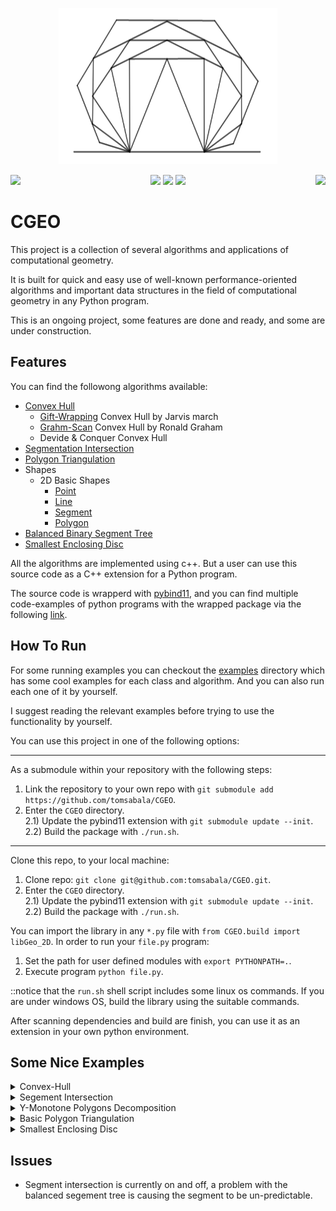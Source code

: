 <p align="center">
<img src=examples/PlotImages/Logo.png width=350 height=250/>
<p/>
<p align="center">
<img src="https://img.shields.io/badge/License-GNU%203.0-green.svg" align="left">
   <img src="https://img.shields.io/badge/-c++-black?logo=c%2B%2B&style=social">
   <img src="https://img.shields.io/static/v1?label=Computational&message=Geometry&color=green">
   <img src="https://img.shields.io/static/v1?label=Made%20With&message=Python&color=blue">
   <img src="https://img.shields.io/badge/Maintained%3F-yes-green.svg" align="right">
<p/>

# CGEO

<p>This project is a collection of several algorithms and applications of computational geometry.

It is built for quick and easy use of well-known performance-oriented algorithms and important data structures in the field of computational geometry in any Python program.

This is an ongoing project, some features are done and ready, and some are under construction.</p>


## Features
<p>You can find the followong algorithms available:

* [Convex Hull](https://github.com/tomsabala/CGEO/blob/main/2D/Algorithms_2D/ConvexHull2D.cpp)
    * [Gift-Wrapping](https://en.wikipedia.org/wiki/Gift_wrapping_algorithm) Convex Hull by Jarvis march
    * [Grahm-Scan](https://en.wikipedia.org/wiki/Graham_scan) Convex Hull by Ronald Graham
    * Devide & Conquer Convex Hull
* [Segmentation Intersection](https://github.com/tomsabala/CGEO/blob/main/2D/Algorithms_2D/SegmentIntersection2D.cpp)
* [Polygon Triangulation](https://github.com/tomsabala/CGEO/blob/main/2D/Algorithms_2D/Triangulation2D.cpp)
* Shapes
    * 2D Basic Shapes
        * [Point](https://github.com/tomsabala/CGEO/blob/main/2D/Shapes_2D/Point2d.cpp)
        * [Line](https://github.com/tomsabala/CGEO/blob/main/2D/Shapes_2D/Line2d.cpp)
        * [Segment](https://github.com/tomsabala/CGEO/blob/main/2D/Shapes_2D/Segment2d.cpp)
        * [Polygon](https://github.com/tomsabala/CGEO/blob/main/2D/Shapes_2D/Polygon.cpp)
* [Balanced Binary Segment Tree](https://github.com/tomsabala/CGEO/blob/main/DataStructures/BBST.cpp)
* [Smallest Enclosing Disc](https://github.com/tomsabala/CGEO/blob/main/2D/Algorithms_2D/SmallestEnclosingDisk.cpp)<p/>

All the algorithms are implemented using c++. 
But a user can use this source code as a C++ extension for a Python program.

The source code is wrapperd with [pybind11](https://pybind11.readthedocs.io/en/stable/), 
and you can find multiple code-examples of python programs with the wrapped package via the following [link](https://github.com/tomsabala/CGEO/tree/main/examples/py_test).


## How To Run
For some running examples you can checkout the [examples](CGEO/examples) directory which has some cool examples for each class and algorithm. And you can also run each one of it by yourself.

I suggest reading the relevant examples before trying to use the functionality by yourself.

You can use this project in one of the following options: <br />

----- 

As a submodule within your repository with the following steps:
1) Link the repository to your own repo with `git submodule add https://github.com/tomsabala/CGEO`.
2) Enter the `CGEO` directory.<br />
<t/>2.1) Update the pybind11 extension with `git submodule update --init`. <br/>
<t/>2.2) Build the package with `./run.sh`. <br />

-----

Clone this repo, to your local machine:
1) Clone repo: `git clone git@github.com:tomsabala/CGEO.git`.
2) Enter the `CGEO` directory.<br />
<t/>2.1) Update the pybind11 extension with `git submodule update --init`. <br />
<t/>2.2) Build the package with `./run.sh`.


You can import the library in any `*.py` file with `from CGEO.build import libGeo_2D`.
In order to run your `file.py` program: 
1) Set the path for user defined modules with `export PYTHONPATH=.`.
2) Execute program `python file.py`.

::notice that the `run.sh` shell script includes some linux os commands. If you are under windows OS, build the library using the suitable commands.

After scanning dependencies and build are finish, you can use it as an extension in your own python environment.


## Some Nice Examples
<details>
      <summary>Convex-Hull</summary>
      <p><img src=examples/PlotImages/convex_hull.png width=250 height=250/> <img src=examples/PlotImages/Convex_Hull002.png width=250 height=250 /></p>
   
   * The pink layer is the initial polygon form, and the green layer is the convex hull of the follow polygon.
     
</details>

<details>
      <summary>Segement Intersection</summary>
      <p><img src=examples/PlotImages/SegmentIntersection.png width=250 height=250/></p>
   
   * The input is given as a list of segments, and the algorithms is coloring all segments intersections with blue.
     
</details>

<details>
      <summary>Y-Monotone Polygons Decomposition</summary>
      <p><img src=examples/PlotImages/y_decomposition.png width=250 height=250 /></p>  
         
   * The pink layer is the initial polygon form, and the green layer is the convex hull of the follow polygon.
   * A [reference](https://en.wikipedia.org/wiki/Monotone_polygon) for y-monotone polygons definition.
   
</details>

<details>
      <summary>Basic Polygon Triangulation</summary>
      <p><img src=https://github.com/tomsabala/CGEO/blob/main/examples/PlotImages/Ppolygon_Triangulating.jpeg width=250 height=250 /></p>     
</details>

<details>
      <summary>Smallest Enclosing Disc</summary>
      <p><img src=https://github.com/tomsabala/CGEO/blob/main/examples/PlotImages/EnclosingDisc.png width=250 height=250 /></p>     
</details>

## Issues
* Segment intersection is currently on and off, a problem with the balanced segement tree is causing the segment to be un-predictable.
